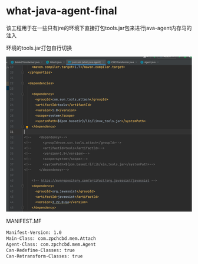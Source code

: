 
# what-java-agent-final

该工程用于在一些只有jre的环境下直接打包tools.jar包来进行java-agent内存马的注入

环境的tools.jar打包自行切换

![img.png](img.png)

MANIFEST.MF

```
Manifest-Version: 1.0
Main-Class: com.zpchcbd.mem.Attach
Agent-Class: com.zpchcbd.mem.Agent
Can-Redefine-Classes: true
Can-Retransform-Classes: true
```